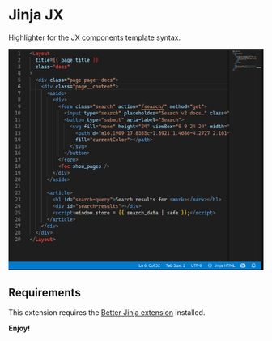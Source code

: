 # Jinja JX

Highlighter for the [JX components](https://github.com/jpsca/jx) template syntax.

![Before / After](https://raw.githubusercontent.com/jpsca/jinja-jx/main/images/before-after.gif)

## Requirements

This extension requires the [Better Jinja extension](https://marketplace.visualstudio.com/items?itemName=samuelcolvin.jinjahtml) installed.

**Enjoy!**
